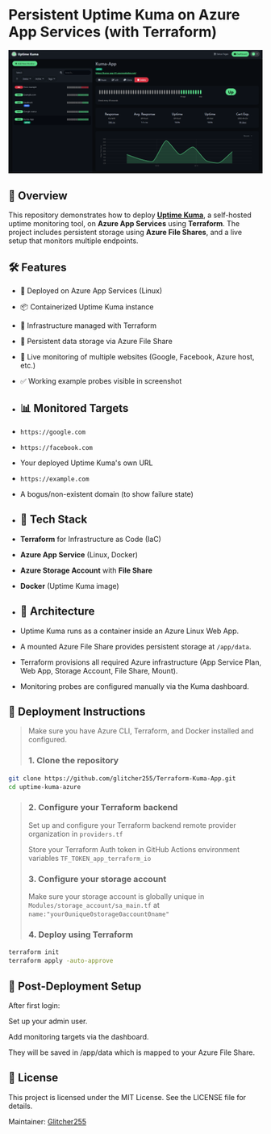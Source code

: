 # Persistent Uptime Kuma on Azure App Services (with Terraform)
![Monitoring Probes](/assets/kuma-sc4.png)
## 📘 Overview
This repository demonstrates how to deploy [**Uptime Kuma**](https://github.com/louislam/uptime-kuma), a self-hosted uptime monitoring tool, on **Azure App Services** using **Terraform**. The project includes persistent storage using **Azure File Shares**, and a live setup that monitors multiple endpoints.
## 🛠️ Features

- 🚀 Deployed on Azure App Services (Linux)
- 📦 Containerized Uptime Kuma instance
- 🧱 Infrastructure managed with Terraform
- 💾 Persistent data storage via Azure File Share
- 👀 Live monitoring of multiple websites (Google, Facebook, Azure host, etc.)
- ✅ Working example probes visible in screenshot
- ## 📊 Monitored Targets

- `https://google.com`
- `https://facebook.com`
- Your deployed Uptime Kuma's own URL
- `https://example.com`
- A bogus/non-existent domain (to show failure state)
- ## 🧰 Tech Stack

- **Terraform** for Infrastructure as Code (IaC)
- **Azure App Service** (Linux, Docker)
- **Azure Storage Account** with **File Share**
- **Docker** (Uptime Kuma image)
- ## 🧱 Architecture

- Uptime Kuma runs as a container inside an Azure Linux Web App.
- A mounted Azure File Share provides persistent storage at `/app/data`.
- Terraform provisions all required Azure infrastructure (App Service Plan, Web App, Storage Account, File Share, Mount).
- Monitoring probes are configured manually via the Kuma dashboard.
## 🚀 Deployment Instructions

> Make sure you have Azure CLI, Terraform, and Docker installed and configured.
> ### 1. Clone the repository

```bash
git clone https://github.com/glitcher255/Terraform-Kuma-App.git
cd uptime-kuma-azure
```
> ### 2. Configure your Terraform backend
> Set up and configure your Terraform backend remote provider organization in ```providers.tf```
> 
> Store your Terraform Auth token in GitHub Actions environment variables
```TF_TOKEN_app_terraform_io```
> ### 3. Configure your storage account
> Make sure your storage account is globally unique in ```Modules/storage_account/sa_main.tf``` at ```name:"your0unique0storage0account0name"```
> ### 4. Deploy using Terraform
```bash
terraform init
terraform apply -auto-approve
```
## 🧪 Post-Deployment Setup
After first login:

Set up your admin user.

Add monitoring targets via the dashboard.

They will be saved in /app/data which is mapped to your Azure File Share.

## 📄 License
This project is licensed under the MIT License. See the LICENSE file for details.

Maintainer: [Glitcher255](https://github.com/glitcher255)
